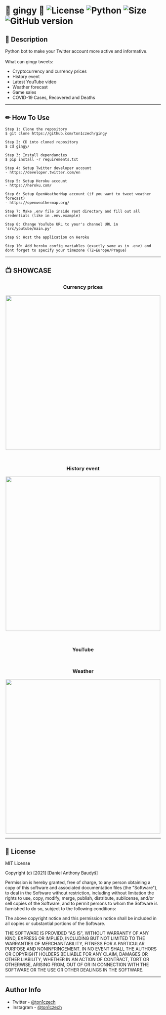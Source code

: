 # 🎂 gingy 🎂 ![License](https://img.shields.io/github/license/ton1czech/gingy.svg) ![Python](https://badgen.net/badge/Python/3.9.5/blue?) ![Size](https://img.shields.io/github/languages/code-size/ton1czech/gingy.svg) ![GitHub version](https://badge.fury.io/gh/ton1czech%2Fgingy.svg)

## 💭 **Description**

Python bot to make your Twitter account more active and informative. </br>
</br>
What can gingy tweets:

- Cryptocurrency and currency prices
- History event
- Latest YouTube video
- Weather forecast
- Game sales
- COVID-19 Cases, Recovered and Deaths

---

## ✏ **How To Use**

```
Step 1: Clone the repository
$ git clone https://github.com/ton1czech/gingy

Step 2: CD into cloned repository
$ cd gingy/

Step 3: Install dependancies
$ pip install -r requirements.txt

Step 4: Setup Twitter developer account
- https://developer.twitter.com/en

Step 5: Setup Heroku account
- https://heroku.com/

Step 6: Setup OpenWeatherMap account (if you want to tweet weather forecast)
- https://openweathermap.org/

Step 7: Make .env file inside root directory and fill out all credentials (like in .env.example)

Step 8: Change YouTube URL to your's channel URL in 'src/youtube/main.py'

Step 9: Host the application on Heroku

Step 10: Add heroku config variables (exactly same as in .env) and dont forget to specify your timezone (TZ=Europe/Prague)
```

---

## 📺 **SHOWCASE**

<div align="center" style="margin: 0 0 50px">
    <h3><strong>Currency prices</strong></h3>
    <img src="https://i.imgur.com/Lj6K5xZ.jpg" height="500">
</div>

<div align="center" style="margin: 0 0 50px">
    <h3><strong>History event</strong></h3>
    <img src="https://i.imgur.com/qLi074P.jpg" height="500">
</div>

<div align="center" style="margin: 0 0 50px">
    <h3><strong>YouTube</strong></h3>
</div>

<div align="center">
    <h3><strong>Weather</strong></h3>
    <img src="https://i.imgur.com/GiHPGIo.jpg" height="500">
</div>

---

## 📎 **License**

MIT License

Copyright (c) [2021] [Daniel Anthony Baudyš]

Permission is hereby granted, free of charge, to any person obtaining a copy
of this software and associated documentation files (the "Software"), to deal
in the Software without restriction, including without limitation the rights
to use, copy, modify, merge, publish, distribute, sublicense, and/or sell
copies of the Software, and to permit persons to whom the Software is
furnished to do so, subject to the following conditions:

The above copyright notice and this permission notice shall be included in all
copies or substantial portions of the Software.

THE SOFTWARE IS PROVIDED "AS IS", WITHOUT WARRANTY OF ANY KIND, EXPRESS OR
IMPLIED, INCLUDING BUT NOT LIMITED TO THE WARRANTIES OF MERCHANTABILITY,
FITNESS FOR A PARTICULAR PURPOSE AND NONINFRINGEMENT. IN NO EVENT SHALL THE
AUTHORS OR COPYRIGHT HOLDERS BE LIABLE FOR ANY CLAIM, DAMAGES OR OTHER
LIABILITY, WHETHER IN AN ACTION OF CONTRACT, TORT OR OTHERWISE, ARISING FROM,
OUT OF OR IN CONNECTION WITH THE SOFTWARE OR THE USE OR OTHER DEALINGS IN THE
SOFTWARE.

---

## **Author Info**

- Twitter - [@ton1czech](https://twitter.com/ton1czech)
- Instagram - [@ton1czech](https://instagram.com/ton1czech)
